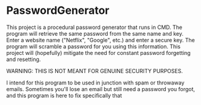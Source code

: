 # PasswordGenerator

This project is a procedural password generator that runs in CMD.
The program will retrieve the same password from the same name and key.
Enter a website name ("Netflix", "Google", etc.) and enter a secure key. The program will scramble a password for you using this information.
This project will (hopefully) mitigate the need for constant password forgetting and resetting.

WARNING: THIS IS NOT MEANT FOR GENUINE SECURITY PURPOSES.

I intend for this program to be used in junction with spam or throwaway emails.
Sometimes you'll lose an email but still need a password you forgot, and this program is here to fix specifically that
